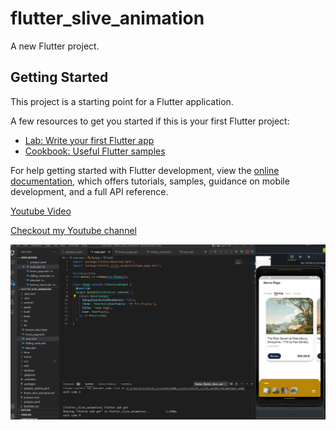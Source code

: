 # flutter_slive_animation

A new Flutter project.

## Getting Started

This project is a starting point for a Flutter application.

A few resources to get you started if this is your first Flutter project:

- [Lab: Write your first Flutter app](https://docs.flutter.dev/get-started/codelab)
- [Cookbook: Useful Flutter samples](https://docs.flutter.dev/cookbook)

For help getting started with Flutter development, view the
[online documentation](https://docs.flutter.dev/), which offers tutorials,
samples, guidance on mobile development, and a full API reference.

<a href="https://youtu.be/rBoeuvZpGh8" rel="nofollow">Youtube Video</a>


<a href="https://www.youtube.com/playlist?list=PLMnk_S3sc1nB0xxXdPOVKa1Mp7f8zGzqE" rel="nofollow">Checkout my Youtube channel</a>

<img src="https://github.com/dungnguyenhy/flutter_slive_animation/blob/master/assets/Flutter_animation.png" alt="Alt text" title="image">






